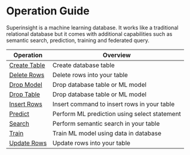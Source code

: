 # Operation Guide

Superinsight is a machine learning database. It works like a traditional relational database but it comes with additional capabilities such as semantic search, prediction, training and federated query.


| Operation                   							| Overview                                         			 |
| -----------               								| ----------------------------------------------------   |
| [Create Table](create)       							| Create database table| 
| [Delete Rows](delete)             				| Delete rows into your table | 
| [Drop Model](drop)       									| Drop database table or ML model | 
| [Drop Table](drop)       									| Drop database table or ML model | 
| [Insert Rows](insert)             				| Insert command to insert rows in your table | 
| [Predict](predict)             						| Perform ML prediction using select statement | 
| [Search](search)             							| Perform semantic search in your table | 
| [Train](train)             								| Train ML model using data in database | 
| [Update Rows](update)             				| Update rows into your table | 